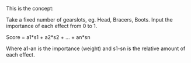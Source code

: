 This is the concept:

Take a fixed number of gearslots, eg. Head, Bracers, Boots. Input the importance of each effect from 0 to 1.

Score = a1\*s1 + a2\*s2 + ... + an\*sn

Where a1-an is the importance (weight) and s1-sn is the relative amount of each effect.

